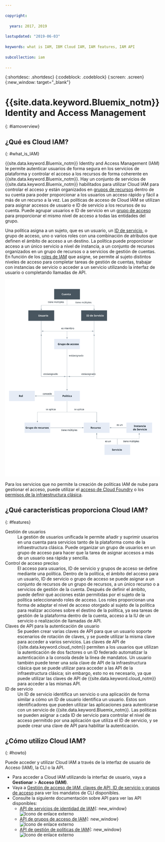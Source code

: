 ```yaml
---

copyright:

  years: 2017, 2019

lastupdated: "2019-06-03"

keywords: what is IAM, IBM Cloud IAM, IAM features, IAM API

subcollection: iam

---
```


{:shortdesc: .shortdesc}
{:codeblock: .codeblock}
{:screen: .screen}
{:new_window: target="_blank"}

# {{site.data.keyword.Bluemix_notm}} Identity and Access Management
{: #iamoverview}

## ¿Qué es Cloud IAM?
{: #what_is_IAM}

{{site.data.keyword.Bluemix_notm}} Identity and Access Management (IAM) le permite autenticar usuarios de forma segura en los servicios de plataforma y controlar el acceso a los recursos de forma coherente en {{site.data.keyword.Bluemix_notm}}. Hay un conjunto de servicios de {{site.data.keyword.Bluemix_notm}} habilitados para utilizar Cloud IAM para controlar el acceso y están organizados en [grupos de recursos](/docs/resources?topic=resources-rgs#rgs) dentro de su cuenta para poder proporcionar a los usuarios un acceso rápido y fácil a más de un recurso a la vez. Las políticas de acceso de Cloud IAM se utilizan para asignar accesos de usuario e ID de servicio a los recursos de su cuenta. Puede agrupar usuarios e ID de servicio en un [grupo de acceso](/docs/iam?topic=iam-getstarted#getstarted) para proporcionar el mismo nivel de acceso a todas las entidades del grupo.

Una política asigna a un sujeto, que es un usuario, un [ID de servicio](/docs/iam?topic=iam-serviceids#serviceids), o grupo de acceso, uno o varios roles con una combinación de atributos que definen el ámbito de acceso a un destino. La política puede proporcionar acceso a un único servicio a nivel de instancia, a un conjunto de recursos organizados en un grupo de recursos o a servicios de gestión de cuentas. En función de los [roles de IAM](/docs/iam?topic=iam-userroles#iamusermanrol) que asigne, se permite al sujeto distintos niveles de acceso para completar tareas de gestión de cuentas, trabajar con instancias de servicio o acceder a un servicio utilizando la interfaz de usuario o completando llamadas de API.


![IAM para el control de acceso de una cuenta](images/iam-diagram.svg "Cómo funciona la gestión de acceso en una cuenta utilizando IAM")

Para los servicios que no permite la creación de políticas IAM de nube para gestionar el acceso, puede utilizar el [acceso de Cloud Foundry](/docs/iam?topic=iam-cfaccess#cfaccess) o los [permisos de la infraestructura clásica](/docs/iam?topic=iam-infrapermission#infrapermission).


## ¿Qué características proporciona Cloud IAM?
{: #features}

<dl>
<dt>Gestión de usuarios</dt>
<dd>La gestión de usuarios unificada le permite añadir y suprimir usuarios en una cuenta para servicios tanto de la plataforma como de la infraestructura clásica. Puede organizar un grupo de usuarios en un grupo de acceso para hacer que la tarea de asignar accesos a más de un usuario sea rápida y sencilla.</dd>
<dt>Control de acceso preciso</dt>
<dd>El acceso para usuarios, ID de servicio y grupos de acceso se define mediante una política. Dentro de la política, el ámbito del acceso para un usuario, ID de servicio o grupo de acceso se puede asignar a un conjunto de recursos de un grupo de recursos, a un único recurso o a servicios de gestión de la cuenta. Después de definir el ámbito, puede definir qué acciones están permitidas por el sujeto de la política seleccionando roles de acceso. Los roles proporcionan una forma de adaptar el nivel de acceso otorgado al sujeto de la política para realizar acciones sobre el destino de la política, ya sea tareas de gestión de la plataforma dentro de la cuenta, acceso a la IU de un servicio o realización de llamadas de API.</dd>
<dt>Claves de API para la autenticación de usuario</dt>
<dd>Se pueden crear varias claves de API para que un usuario soporte escenarios de rotación de claves, y se puede utilizar la misma clave para acceder a varios servicios. Las claves de API de {{site.data.keyword.cloud_notm}} permiten a los usuarios que utilizan la autenticación de dos factores o un ID federado automatizar la autenticación a la consola desde la línea de mandatos. Un usuario también puede tener una sola clave de API de la infraestructura clásica que se puede utilizar para acceder a las API de la infraestructura clásica; sin embargo, esto no es necesario, ya que puede utilizar las claves de API de {{site.data.keyword.cloud_notm}} para acceder a las mismas API.</dd>
<dt>ID de servicio</dt>
<dd>Un ID de servicio identifica un servicio o una aplicación de forma similar a cómo un ID de usuario identifica un usuario. Estos son identificadores que pueden utilizar las aplicaciones para autenticarse con un servicio de {{site.data.keyword.Bluemix_notm}}. Las políticas se pueden asignar a cada ID de servicio para controlar el nivel de acceso permitido por una aplicación que utiliza el ID de servicio, y se puede crear una clave de API para habilitar la autenticación.</dd>
</dl>


## ¿Cómo utilizo Cloud IAM?
{: #howto}

Puede acceder y utilizar Cloud IAM a través de la interfaz de usuario de Acceso (IAM), la CLI o la API.

* Para acceder a Cloud IAM utilizando la interfaz de usuario, vaya a **Gestionar** &gt; **Acceso (IAM)**.
* Vaya a [Gestión de acceso de IAM, claves de API, ID de servicio y grupos de acceso](/docs/cli/reference/ibmcloud?topic=cloud-cli-ibmcloud_commands_iam) para ver los mandatos de CLI disponibles.
* Consulte la siguiente documentación sobre API para ver las API disponibles:
    * [API de servicios de identidad de IAM](https://{DomainName}/apidocs/iam-identity-token-api){: new_window} ![Icono de enlace externo](../icons/launch-glyph.svg "Icono de enlace externo")
    * [API de grupos de acceso de IAM](https://{DomainName}/apidocs/iam-access-groups){: new_window} ![Icono de enlace externo](../icons/launch-glyph.svg "Icono de enlace externo")
    * [API de gestión de políticas de IAM](https://{DomainName}/apidocs/iam-policy-management){: new_window} ![Icono de enlace externo](../icons/launch-glyph.svg "Icono de enlace externo")
